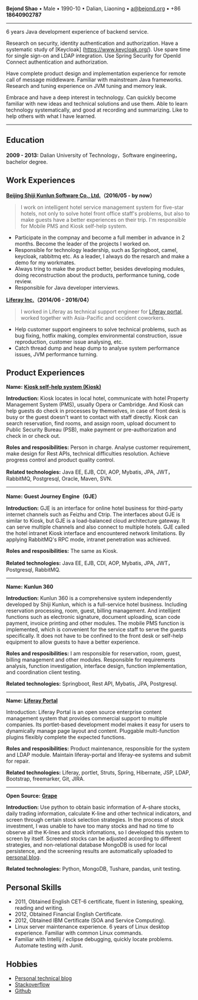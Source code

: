 **Bejond Shao** • Male • 1990-10 • Dalian, Liaoning • <a@bejond.org> • +86 **18640902787**

------
6 years Java development experience of backend service. 

Research on security, identity authentication and authorization. Have a systematic study of [Keycloak] (https://www.keycloak.org/). Use spare time for single sign-on and LDAP integration. Use Spring Security for OpenId Connect authentication and authorization.

Have complete product design and implementation experience for remote call of message middleware. Familiar with mainstream Java frameworks. Research and tuning experience on JVM tuning and memory leak.

Embrace and have a deep interest in technology. Can quickly become familiar with new ideas and technical solutions and use them. Able to learn technology systematically, and good at recording and summarizing. Like to help others with what I have learned.

------

Education
----

**2009 - 2013:** Dalian University of Technology，Software engineering，bachelor degree.

Work Experiences
----

**[Beijing Shiji Kunlun Software Co., Ltd.](http://www.shijinet.cn)（2016/05 - by now）**
> I work on intelligent hotel service management system for five-star hotels, not only to solve hotel front office staff's problems, but also to make guests have a better experiences on their trip. I'm responsible for Mobile PMS and Kiosk self-help system.

* Participate in the compnay and become a full member in advance in 2 months. Become the leader of the projects I worked on.
* Responsible for technology leadership, such as Springboot, camel, keycloak, rabbitmq etc. As a leader, I always do the resarch and make a demo for my workmates.
* Always tring to make the product better, besides developing modules, doing reconstruction about the products, performance tuning, code review.
* Responsible for Java developer interviews.

**[Liferay Inc.](https://www.liferay.com)（2014/06 - 2016/04）**
> I worked in Liferay as technical support engineer for [Liferay portal](https://github.com/liferay/liferay-portal), worked together with Asia-Pacific and occident coworkers. 

* Help customer support engineers to solve technical problems, such as bug fixing, hotfix making, complex environmental construction, issue reproduction, customer issue analysing, etc.
* Catch thread dump and heap dump to analyse system performance issues, JVM performance turning. 

Product Experiences
----

**Name:** **[Kiosk self-help system (Kiosk)](http://www.shijinet.cn/Check%20in.html)**

**Introduction:** Kiosk locates in local hotel, communicate with hotel Property Management System (PMS), usually Opera or Cambridge. And Kiosk can help guests do check in processes by themselves, in case of front desk is busy or the guest doesn't want to contact with staff directly. Kiosk can search reservation, find rooms, and assign room, upload document to Public Security Bureau (PSB), make payment or pre-authorization and check in or check out.

**Roles and resposibilities:** Person in charge. Analyse customer requirement, make design for Rest APIs, technical difficulties resolution. Achieve progress control and product quality control.

**Related technologies:** Java EE, EJB, CDI, AOP, Mybatis, JPA, JWT，RabbitMQ, Postgresql, Oracle, Maven, SVN.

----

**Name:** **Guest Journey Engine（GJE）**

**Introduction:** GJE is an interface for online hotel business for third-party internet channels such as Feizhu and Ctrip. The interfaces about GJE is similar to Kiosk, but GJE is a load-balanced cloud architecture gateway. It can serve multiple channels and also connect to multiple hotels. GJE called the hotel intranet Kiosk interface and encountered network limitations. By applying RabbitMQ's RPC mode, intranet penetration was achieved.

**Roles and resposibilities:** The same as Kiosk.

**Related technologies:** Java EE, EJB, CDI, AOP, Mybatis, JPA, JWT，Postgresql, RabbitMQ.

----

**Name:** **Kunlun 360**

**Introduction:** Kunlun 360 is a comprehensive system independently developed by Shiji Kunlun, which is a full-service hotel business. Including reservation processing, room, guest, billing management. And intellijent functions such as electronic signature, document uploading, scan code payment, invoice printing and other modules. The mobile PMS function is implemented, which is convenient for the service staff to serve the guests specifically. It does not have to be confined to the front desk or self-help equipment to allow guests to have a better experience.

**Roles and resposibilities:** I am responsible for reservation, room, guest, billing management and other modules. Responsible for requirements analysis, function investigation, interface design, function implementation, and coordination client testing.

**Related technologies:** Springboot, Rest API, Mybatis, JPA, Postgresql.

----

**Name:** **[Liferay Portal](https://github.com/liferay/liferay-portal)**

Introduction: Liferay Portal is an open source enterprise content management system that provides commercial support to multiple companies. Its portlet-based development model makes it easy for users to dynamically manage page layout and content. Pluggable multi-function plugins flexibly complete the expected functions.

**Roles and resposibilities:** Product maintenance, responsible for the system and LDAP module. Maintain liferay-portal and liferay-ee systems and submit for repair.

**Related technologies:** Liferay, portlet, Struts, Spring, Hibernate, JSP, LDAP, Bootstrap, freemarker, Git, JIRA.

----

**Open Source:** **[Grape](https://github.com/bejondshao/grape)**

**Introduction:** Use python to obtain basic information of A-share stocks, daily trading information, calculate K-line and other technical indicators, and screen through certain stock selection strategies. In the process of stock investment, I was unable to have too many stocks and had no time to observe all the K-lines and stock infomations, so I developed this system to screen by itself. Screened stocks can be adjusted according to different strategies, and non-relational database MongoDB is used for local persistence, and the screening results are automatically uploaded to [personal blog](https://tech.bejond.org/2020/01/05/grape%E8%82%A1%E7%A5%A8%E5%88%97%E8%A1%A8-2020/).

**Related technologies:** Python, MongoDB, Tushare, pandas, unit testing.

Personal Skills
----
* 2011, Obtained English CET-6 certificate, fluent in listening, speaking, reading and writing.
* 2012, Obtained Financial English Certificate.
* 2012, Obtained IBM Certificate (SOA and Service Computing).
* Linux server maintenance experience. 6 years of Linux desktop experience. Familiar with common Linux commands.* Familiar with Intellij / eclipse debugging, quickly locate problems. Automate testing with Junit.

Hobbies
----
* [Personal technical blog](http://tech.bejond.org)
* [Stackoverflow](https://stackoverflow.com/users/3908814/bejond?tab=profile)
* [Github](https://github.com/bejondshao)

